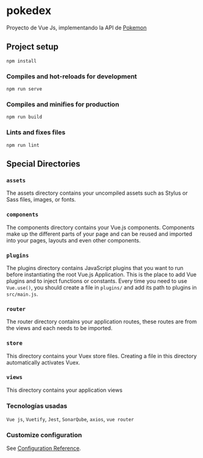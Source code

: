 # pokedex

Proyecto de Vue Js, implementando la API de [Pokemon](https://pokeapi.co/)

## Project setup

```
npm install
```

### Compiles and hot-reloads for development

```
npm run serve
```

### Compiles and minifies for production

```
npm run build
```

### Lints and fixes files

```
npm run lint
```

## Special Directories

### `assets`

The assets directory contains your uncompiled assets such as Stylus or Sass files, images, or fonts.

### `components`

The components directory contains your Vue.js components. Components make up the different parts of your page and can be reused and imported into your pages, layouts and even other components.

### `plugins`

The plugins directory contains JavaScript plugins that you want to run before instantiating the root Vue.js Application. This is the place to add Vue plugins and to inject functions or constants. Every time you need to use `Vue.use()`, you should create a file in `plugins/` and add its path to plugins in `src/main.js`.

### `router`

The router directory contains your application routes, these routes are from the views and each needs to be imported.

### `store`

This directory contains your Vuex store files. Creating a file in this directory automatically activates Vuex.

### `views`

This directory contains your application views

### Tecnologías usadas

`Vue js`, `Vuetify`, `Jest`, `SonarQube`, `axios`, `vue router `

### Customize configuration

See [Configuration Reference](https://cli.vuejs.org/config/).
